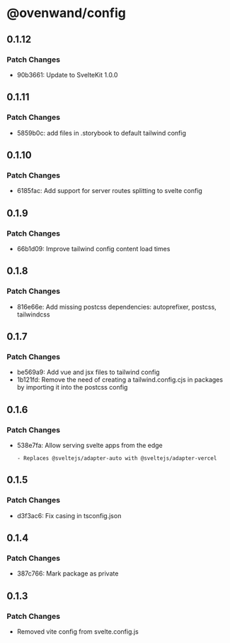 # @ovenwand/config

## 0.1.12

### Patch Changes

- 90b3661: Update to SvelteKit 1.0.0

## 0.1.11

### Patch Changes

- 5859b0c: add files in .storybook to default tailwind config

## 0.1.10

### Patch Changes

- 6185fac: Add support for server routes splitting to svelte config

## 0.1.9

### Patch Changes

- 66b1d09: Improve tailwind config content load times

## 0.1.8

### Patch Changes

- 816e66e: Add missing postcss dependencies: autoprefixer, postcss, tailwindcss

## 0.1.7

### Patch Changes

- be569a9: Add vue and jsx files to tailwind config
- 1b121fd: Remove the need of creating a tailwind.config.cjs in packages by importing it into the postcss config

## 0.1.6

### Patch Changes

- 538e7fa: Allow serving svelte apps from the edge

      - Replaces @sveltejs/adapter-auto with @sveltejs/adapter-vercel

## 0.1.5

### Patch Changes

- d3f3ac6: Fix casing in tsconfig.json

## 0.1.4

### Patch Changes

- 387c766: Mark package as private

## 0.1.3

### Patch Changes

- Removed vite config from svelte.config.js
